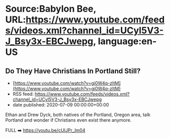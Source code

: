 # Source:Babylon Bee, URL:https://www.youtube.com/feeds/videos.xml?channel_id=UCyl5V3-J_Bsy3x-EBCJwepg, language:en-US

## Do They Have Christians In Portland Still?
 - [https://www.youtube.com/watch?v=gi0W4q-zltM](https://www.youtube.com/watch?v=gi0W4q-zltM)
 - RSS feed: https://www.youtube.com/feeds/videos.xml?channel_id=UCyl5V3-J_Bsy3x-EBCJwepg
 - date published: 2020-07-09 00:00:00+00:00

Ethan and Drew Dyck, both natives of the Portland, Oregon area, talk Portland and wonder if Christians even exist there anymore.

FULL ➡️ https://youtu.be/cUIJPr_lm04

